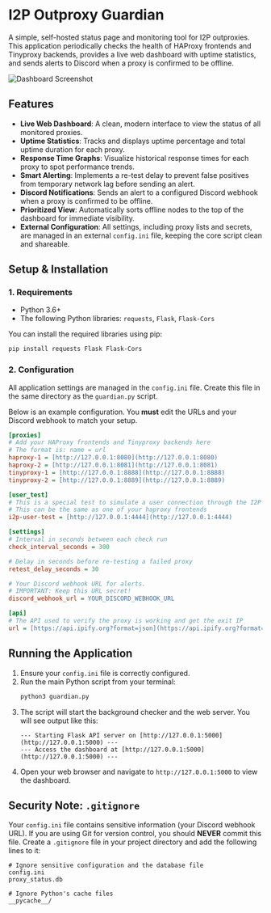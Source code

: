 # I2P Outproxy Guardian

A simple, self-hosted status page and monitoring tool for I2P outproxies. This application periodically checks the health of HAProxy frontends and Tinyproxy backends, provides a live web dashboard with uptime statistics, and sends alerts to Discord when a proxy is confirmed to be offline.

![Dashboard Screenshot](https://i.imgur.com/GqSD81H.png) 


## Features

-   **Live Web Dashboard**: A clean, modern interface to view the status of all monitored proxies.
-   **Uptime Statistics**: Tracks and displays uptime percentage and total uptime duration for each proxy.
-   **Response Time Graphs**: Visualize historical response times for each proxy to spot performance trends.
-   **Smart Alerting**: Implements a re-test delay to prevent false positives from temporary network lag before sending an alert.
-   **Discord Notifications**: Sends an alert to a configured Discord webhook when a proxy is confirmed to be offline.
-   **Prioritized View**: Automatically sorts offline nodes to the top of the dashboard for immediate visibility.
-   **External Configuration**: All settings, including proxy lists and secrets, are managed in an external `config.ini` file, keeping the core script clean and shareable.

## Setup & Installation

### 1. Requirements

-   Python 3.6+
-   The following Python libraries: `requests`, `Flask`, `Flask-Cors`

You can install the required libraries using pip:
```bash
pip install requests Flask Flask-Cors
```

### 2. Configuration

All application settings are managed in the `config.ini` file. Create this file in the same directory as the `guardian.py` script.

Below is an example configuration. You **must** edit the URLs and your Discord webhook to match your setup.

```ini
[proxies]
# Add your HAProxy frontends and Tinyproxy backends here
# The format is: name = url
haproxy-1 = [http://127.0.0.1:8080](http://127.0.0.1:8080)
haproxy-2 = [http://127.0.0.1:8081](http://127.0.0.1:8081)
tinyproxy-1 = [http://127.0.0.1:8888](http://127.0.0.1:8888)
tinyproxy-2 = [http://127.0.0.1:8889](http://127.0.0.1:8889)

[user_test]
# This is a special test to simulate a user connection through the I2P network
# This can be the same as one of your haproxy frontends
i2p-user-test = [http://127.0.0.1:4444](http://127.0.0.1:4444)

[settings]
# Interval in seconds between each check run
check_interval_seconds = 300

# Delay in seconds before re-testing a failed proxy
retest_delay_seconds = 30

# Your Discord webhook URL for alerts.
# IMPORTANT: Keep this URL secret!
discord_webhook_url = YOUR_DISCORD_WEBHOOK_URL

[api]
# The API used to verify the proxy is working and get the exit IP
url = [https://api.ipify.org?format=json](https://api.ipify.org?format=json)
```

## Running the Application

1.  Ensure your `config.ini` file is correctly configured.
2.  Run the main Python script from your terminal:
    ```bash
    python3 guardian.py
    ```
3.  The script will start the background checker and the web server. You will see output like this:
    ```
    --- Starting Flask API server on [http://127.0.0.1:5000](http://127.0.0.1:5000) ---
    --- Access the dashboard at [http://127.0.0.1:5000](http://127.0.0.1:5000) ---
    ```
4.  Open your web browser and navigate to `http://127.0.0.1:5000` to view the dashboard.

## Security Note: `.gitignore`

Your `config.ini` file contains sensitive information (your Discord webhook URL). If you are using Git for version control, you should **NEVER** commit this file. Create a `.gitignore` file in your project directory and add the following lines to it:

```
# Ignore sensitive configuration and the database file
config.ini
proxy_status.db

# Ignore Python's cache files
__pycache__/